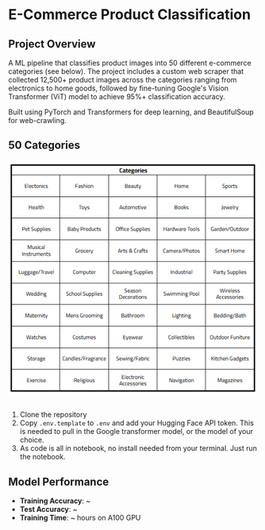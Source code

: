 # E-Commerce Product Classification

## Project Overview
A ML pipeline that classifies product images into 50 different e-commerce categories (see below). The project includes a custom web scraper that collected 12,500+ product images across the categories ranging from electronics to home goods, followed by fine-tuning Google's Vision Transformer (ViT) model to achieve 95%+ classification accuracy.

Built using PyTorch and Transformers for deep learning, and BeautifulSoup for web-crawling.

## 50 Categories
![alt text](https://github.com/khayreali/ecommerce-product-classifier/blob/main/categories.png "Logo Title Text 1")

## 
1. Clone the repository
2. Copy `.env.template` to `.env` and add your Hugging Face API token. This is needed to pull in the Google transformer model, or the model of your choice.
3. As code is all in notebook, no install needed from your terminal. Just run the notebook.

## Model Performance
- **Training Accuracy**: ~
- **Test Accuracy**: ~
- **Training Time**: ~ hours on A100 GPU
